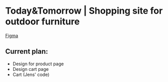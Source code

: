 # Today&Tomorrow | Shopping site for outdoor furniture

[Figma](https://www.figma.com/file/KZC8DgjuFknfFgOKrPjD3n/Today%26Tomorrow?type=design&node-id=0%3A1&mode=design&t=4c1OANp9RezgvsAp-1)


## Current plan:
- Design for product page
- Design cart page
- Cart (Jens' code)
